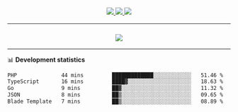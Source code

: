 <h3 align="center">
  <a href="https://github.com/hwalker928">
      <img src="https://img.shields.io/github/followers/hwalker928?label=Followers&style=for-the-badge&color=lightblue">
  </a>
  <a href="https://harryw.link/discord" alt="Discord">
      <img src="https://img.shields.io/discord/738451951758606336?label=discord&style=for-the-badge&color=lightblue"/>
  </a>
  <a href="https://harryw.link/sparked" alt="Sparked Host">
      <img src="https://img.shields.io/static/v1?label=Sponsor&message=Sparked%20Host&color=yellow&style=for-the-badge"/>
  </a>
</h3>

<hr>


<h3 align="center">
  <a href="https://github.com/hwalker928">
      <img src="https://github-profile-trophy.vercel.app/?username=hwalker928&no-bg=true&no-frame=true">
  </a>
</h3>


<hr>

📊 **Development statistics**

<!--START_SECTION:waka-->

```txt
PHP              44 mins         █████████████░░░░░░░░░░░░   51.46 %
TypeScript       16 mins         ████▓░░░░░░░░░░░░░░░░░░░░   18.63 %
Go               9 mins          ██▓░░░░░░░░░░░░░░░░░░░░░░   11.32 %
JSON             8 mins          ██▒░░░░░░░░░░░░░░░░░░░░░░   09.65 %
Blade Template   7 mins          ██▒░░░░░░░░░░░░░░░░░░░░░░   08.89 %
```

<!--END_SECTION:waka-->
